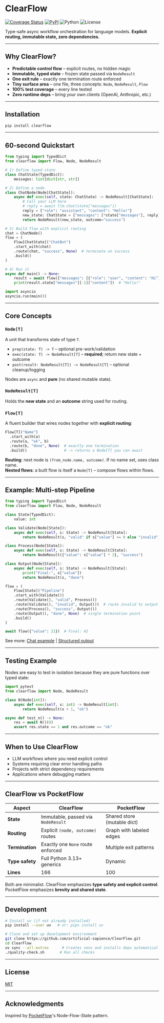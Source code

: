 # ClearFlow

[![Coverage Status](https://coveralls.io/repos/github/artificial-sapience/ClearFlow/badge.svg?branch=main)](https://coveralls.io/github/artificial-sapience/ClearFlow?branch=main)
[![PyPI](https://badge.fury.io/py/clearflow.svg)](https://pypi.org/project/clearflow/)
![Python](https://img.shields.io/badge/Python-3.13%2B-blue)
![License](https://img.shields.io/badge/License-MIT-yellow)

Type-safe async workflow orchestration for language models. **Explicit routing, immutable state, zero dependencies.**

---

## Why ClearFlow?

- **Predictable control flow** – explicit routes, no hidden magic  
- **Immutable, typed state** – frozen state passed via `NodeResult`  
- **One exit rule** – exactly one termination route enforced  
- **Tiny surface area** – one file, three concepts: `Node`, `NodeResult`, `Flow`  
- **100% test coverage** – every line tested  
- **Zero runtime deps** – bring your own clients (OpenAI, Anthropic, etc.)  

---

## Installation

```bash
pip install clearflow
```

---

## 60-second Quickstart

```python
from typing import TypedDict
from clearflow import Flow, Node, NodeResult

# 1) Define typed state
class ChatState(TypedDict):
    messages: list[dict[str, str]]

# 2) Define a node
class ChatNode(Node[ChatState]):
    async def exec(self, state: ChatState) -> NodeResult[ChatState]:
        # Call your LLM here
        # reply = await llm.chat(state["messages"])
        reply = {"role": "assistant", "content": "Hello!"}
        new_state: ChatState = {"messages": [*state["messages"], reply]}
        return NodeResult(new_state, outcome="success")

# 3) Build flow with explicit routing
chat = ChatNode()
flow = (
    Flow[ChatState]("ChatBot")
    .start_with(chat)
    .route(chat, "success", None)  # terminate on success
    .build()
)

# 4) Run it
async def main() -> None:
    result = await flow({"messages": [{"role": "user", "content": "Hi"}]})
    print(result.state["messages"][-1]["content"])  # "Hello!"

import asyncio
asyncio.run(main())
```

---

## Core Concepts

### `Node[T]`

A unit that transforms state of type `T`.

- `prep(state: T) -> T` – optional pre-work/validation  
- `exec(state: T) -> NodeResult[T]` – **required**; return new state + outcome  
- `post(result: NodeResult[T]) -> NodeResult[T]` – optional cleanup/logging  

Nodes are `async` and **pure** (no shared mutable state).

### `NodeResult[T]`

Holds the **new state** and an **outcome** string used for routing.

### `Flow[T]`

A fluent builder that wires nodes together with **explicit routing**:

```python
Flow[T]("Name")
  .start_with(a)
  .route(a, "ok", b)
  .route(b, "done", None)  # exactly one termination
  .build()                 # -> returns a Node[T] you can await
```

**Routing**: next node is `(from_node.name, outcome)`. If no name set, uses class name.  
**Nested flows**: a built flow is itself a `Node[T]` – compose flows within flows.

---

## Example: Multi-step Pipeline

```python
from typing import TypedDict
from clearflow import Flow, Node, NodeResult

class State(TypedDict):
    value: int

class Validate(Node[State]):
    async def exec(self, s: State) -> NodeResult[State]:
        return NodeResult(s, "valid" if s["value"] >= 0 else "invalid")

class Process(Node[State]):
    async def exec(self, s: State) -> NodeResult[State]:
        return NodeResult({"value": s["value"] * 2}, "success")

class Output(Node[State]):
    async def exec(self, s: State) -> NodeResult[State]:
        print("Final:", s["value"])
        return NodeResult(s, "done")

flow = (
    Flow[State]("Pipeline")
    .start_with(Validate())
    .route(Validate(), "valid", Process())
    .route(Validate(), "invalid", Output())  # route invalid to output
    .route(Process(), "success", Output())
    .route(Output(), "done", None)  # single termination point
    .build()
)

await flow({"value": 21})  # Final: 42
```

See more: [Chat example](examples/chat/) | [Structured output](examples/structured_output/)

---

## Testing Example

Nodes are easy to test in isolation because they are pure functions over typed state:

```python
import pytest
from clearflow import Node, NodeResult

class N(Node[int]):
    async def exec(self, x: int) -> NodeResult[int]:
        return NodeResult(x + 1, "ok")

async def test_n() -> None:
    res = await N()(0)
    assert res.state == 1 and res.outcome == "ok"
```

---

## When to Use ClearFlow

- LLM workflows where you need explicit control  
- Systems requiring clear error handling paths  
- Projects with strict dependency requirements  
- Applications where debugging matters  

---

## ClearFlow vs PocketFlow

| Aspect | ClearFlow | PocketFlow |
|--------|-----------|------------|
| **State** | Immutable, passed via `NodeResult` | Shared store (mutable dict) |
| **Routing** | Explicit `(node, outcome)` routes | Graph with labeled edges |
| **Termination** | Exactly one `None` route enforced | Multiple exit patterns |
| **Type safety** | Full Python 3.13+ generics | Dynamic |
| **Lines** | 166 | 100 |

Both are minimalist. ClearFlow emphasizes **type safety and explicit control**. PocketFlow emphasizes **brevity and shared state**.

---

## Development

```bash
# Install uv (if not already installed)
pip install --user uv   # or: pipx install uv

# Clone and set up development environment
git clone https://github.com/artificial-sapience/ClearFlow.git
cd ClearFlow
uv sync --all-extras      # Creates venv and installs deps automatically
./quality-check.sh       # Run all checks
```

---

## License

[MIT](LICENSE)

---

## Acknowledgments

Inspired by [PocketFlow](https://github.com/The-Pocket/PocketFlow)'s Node-Flow-State pattern.
